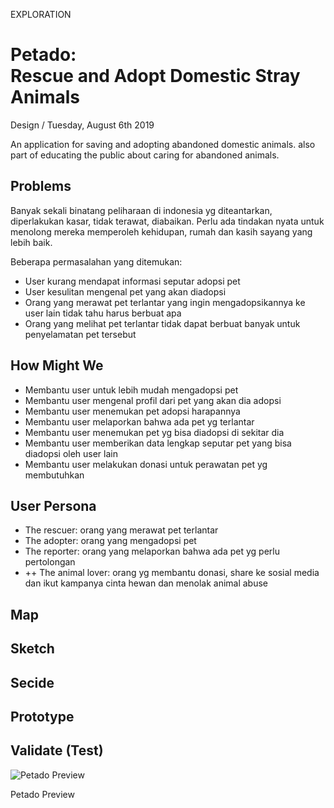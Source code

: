 <p class="type">EXPLORATION</p>

# Petado: <br/>Rescue and Adopt Domestic Stray Animals

<p class="meta">Design  /  Tuesday, August 6th 2019</p>

An application for saving and adopting abandoned domestic animals. also part of educating the public about caring for abandoned animals.

## Problems

Banyak sekali binatang peliharaan di indonesia yg diteantarkan, diperlakukan kasar, tidak terawat, diabaikan. Perlu ada tindakan nyata untuk menolong mereka memperoleh kehidupan, rumah dan kasih sayang yang lebih baik.

Beberapa permasalahan yang ditemukan:

* User kurang mendapat informasi seputar adopsi pet
* User kesulitan mengenal pet yang akan diadopsi
* Orang yang merawat pet terlantar yang ingin mengadopsikannya ke user lain tidak tahu harus berbuat apa
* Orang yang melihat pet terlantar tidak dapat berbuat banyak untuk penyelamatan pet tersebut

## How Might We

* Membantu user untuk lebih mudah mengadopsi pet
* Membantu user mengenal profil dari pet yang akan dia adopsi
* Membantu user menemukan pet adopsi harapannya
* Membantu user melaporkan bahwa ada pet yg terlantar
* Membantu user menemukan pet yg bisa diadopsi di sekitar dia
* Membantu user memberikan data lengkap seputar pet yang bisa diadopsi oleh user lain
* Membantu user melakukan donasi untuk perawatan pet yg membutuhkan

## User Persona

* The rescuer: orang yang merawat pet terlantar
* The adopter: orang yang mengadopsi pet
* The reporter: orang yang melaporkan bahwa ada pet yg perlu pertolongan
* ++ The animal lover: orang yg membantu donasi, share ke sosial media dan ikut kampanya cinta hewan dan menolak animal abuse

## Map

## Sketch

## Secide

## Prototype

## Validate (Test)

![Petado Preview](https://farooq-agent.web.app/assets/images/works/large/petado.jpg)

<p class="caption">Petado Preview</p>
